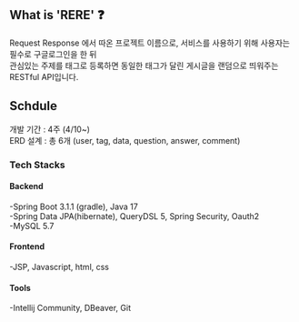 
## What is 'RERE' ❓
Request Response 에서 따온 프로젝트 이름으로, 서비스를 사용하기 위해 사용자는 필수로 구글로그인을 한 뒤 <br>
관심있는 주제를 태그로 등록하면 동일한 태그가 달린 게시글을 랜덤으로 띄워주는 RESTful API입니다.

## Schdule
개발 기간 : 4주 (4/10~) <br>
ERD 설계 : 총 6개 (user, tag, data, question, answer, comment)

### Tech Stacks
#### Backend
-Spring Boot 3.1.1 (gradle), Java 17 <br>
-Spring Data JPA(hibernate), QueryDSL 5, Spring Security, Oauth2 <br>
-MySQL 5.7

#### Frontend
-JSP, Javascript, html, css

#### Tools
-Intellij Community, DBeaver, Git
